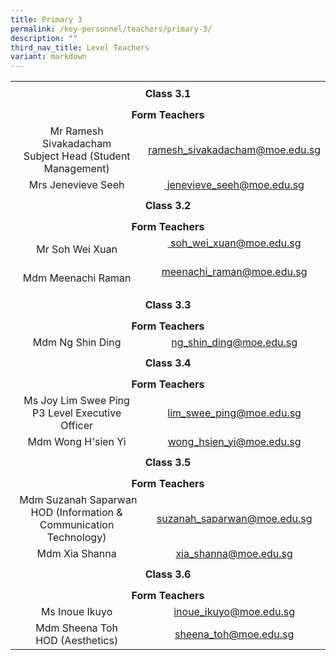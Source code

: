 ```yaml
---
title: Primary 3
permalink: /key-personnel/teachers/primary-3/
description: ""
third_nav_title: Level Teachers
variant: markdown
---
```

<table style="margin-left: auto; margin-right: auto;" border="0" width="100%" cellspacing="0">
<tbody>
<tr>
<td style="text-align: center;" colspan="2" height="41"><strong>Class 3.1</strong></td>
</tr>
	
<tr style="text-align: center;">
<td colspan="2" style="text-align: center;" height="25"><strong>Form Teachers</strong></td>
</tr>

<tr style="text-align: center;">
<td width="50%">Mr Ramesh Sivakadacham<br>Subject Head (Student Management)</td>
<td width="50%"><a href="mailto:ramesh_sivakadacham@moe.edu.sg" target="">ramesh_sivakadacham@moe.edu.sg</a></td>
</tr>

<tr style="text-align: center;">
<td>
<div>Mrs Jenevieve&nbsp;Seeh</div>
</td>
<td><a href="mailto:&nbsp;jenevieve_seeh@moe.edu.sg" target="">&nbsp;jenevieve_seeh@moe.edu.sg</a></td>
</tr>

<tr style="text-align: center;">
<td colspan="2" style="text-align: center;" height="41"><strong>Class 3.2</strong></td>
</tr>

<tr style="text-align: center;">
<td colspan="2" style="text-align: center;" height="25"><strong>Form Teachers</strong></td>
</tr>

<tr style="text-align: center;">
<td width="50%">Mr Soh&nbsp;Wei Xuan</td>
<td><a href="mailto:&nbsp;soh_wei_xuan@moe.edu.sg" target="">&nbsp;soh_wei_xuan@moe.edu.sg</a><br><br></td>
</tr>

<tr style="text-align: center;">
<td>Mdm Meenachi Raman</td>
<td><a href="mailto:meenachi_raman@moe.edu.sg" target="">meenachi_raman@moe.edu.sg</a><br><br></td>
</tr>

<tr style="text-align: center;">
<td colspan="2" style="text-align: center;" height="41"><strong>Class 3.3</strong></td>
</tr>
	
<tr style="text-align: center;">
<td colspan="2" style="text-align: center;" height="25"><strong>Form Teachers</strong></td>
</tr>
	
<tr style="text-align: center;">
<td>Mdm Ng Shin Ding</td>
<td><a href="mailto:ng_shin_ding@moe.edu.sg" target="">ng_shin_ding@moe.edu.sg</a></td>
</tr>

	
<tr style="text-align: center;">
<td colspan="2" style="text-align: center;" height="41"><strong>Class 3.4</strong></td>
</tr>
	
<tr style="text-align: center;">
<td colspan="2" style="text-align: center;" height="25"><strong>Form Teachers</strong></td>
</tr>
	
<tr style="text-align: center;">
<td width="50%">Ms Joy Lim Swee Ping<br>P3 Level Executive Officer</td>
<td width="50%"><a href="mailto:lim_swee_ping@moe.edu.sg" target="">lim_swee_ping@moe.edu.sg</a></td>
</tr>
	
<tr style="text-align: center;">
<td>Mdm Wong H'sien Yi</td>
<td><a href="mailto:&nbsp;wong_hsien_yi@moe.edu.sg" target="">wong_hsien_yi@moe.edu.sg</a></td>
</tr>
	
<tr style="text-align: center;">
<td colspan="2" style="text-align: center;" height="41"><strong>Class 3.5</strong></td>
</tr>
	
<tr style="text-align: center;">
<td colspan="2" style="text-align: center;" height="25"><strong>Form Teachers</strong></td>
</tr>
	
<tr style="text-align: center;">
<td>&nbsp;Mdm Suzanah Saparwan <br>
HOD (Information &amp; Communication Technology)</td>
<td><a href="mailto:suzanah_saparwan@moe.edu.sg" target="">suzanah_saparwan@moe.edu.sg</a></td>
</tr>
	
<tr style="text-align: center;">
<td>
<div>Mdm Xia Shanna</div>
</td>
<td><a href="mailto:xia_shanna@moe.edu.sg" target="">xia_shanna@moe.edu.sg</a></td>
</tr>
	
<tr style="text-align: center;">
<td colspan="2" style="text-align: center;" height="41"><strong>Class 3.6</strong></td>
</tr>
	
<tr style="text-align: center;">
<td colspan="2" style="text-align: center;" height="25"><strong>Form Teachers</strong></td>
</tr>
<tr style="text-align: center;">
<td>Ms Inoue Ikuyo</td>
<td><a href="mailto:inoue_ikuyo@moe.edu.sg" target="">inoue_ikuyo@moe.edu.sg</a></td>
</tr>
	
<tr style="text-align: center;">
<td>Mdm Sheena Toh<br>HOD (Aesthetics)</td>
<td><a href="mailto:sheena_toh@moe.edu.sg" target="">sheena_toh@moe.edu.sg</a></td>
</tr>
</tbody>
</table>